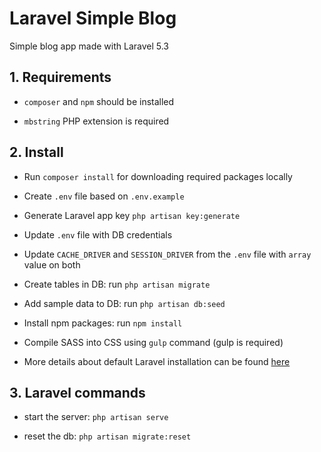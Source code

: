 # Laravel Simple Blog
Simple blog app made with Laravel 5.3

## 1. Requirements

- `composer` and `npm` should be installed

- `mbstring` PHP extension is required

## 2. Install

- Run `composer install` for downloading required packages locally

- Create `.env` file based on `.env.example`

- Generate Laravel app key `php artisan key:generate`

- Update `.env` file with DB credentials

- Update `CACHE_DRIVER` and `SESSION_DRIVER` from the `.env` file with `array` value on both

- Create tables in DB: run `php artisan migrate`

- Add sample data to DB: run `php artisan db:seed`

- Install npm packages: run `npm install`

- Compile SASS into CSS using `gulp` command (gulp is required)

- More details about default Laravel installation can be found [here](https://laravel.com/docs/5.3/installation)

## 3. Laravel commands

- start the server: `php artisan serve`

- reset the db: `php artisan migrate:reset`
